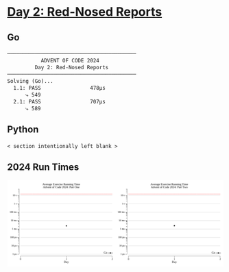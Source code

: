 # [Day 2: Red-Nosed Reports](https://adventofcode.com/2024/day/2)

<!-- These are helper text to make formatting the yearly readme consistent and easier...

[Day 2: Red-Nosed Reports][rm2]
[Go][go2]
[Python][py2]

[rm2]: 02-red-NosedReports/README.md
[go2]: 02-red-NosedReports/go
[py2]: 02-red-NosedReports/py

-->

## Go

```text
──────────────────────────────────────────
           ADVENT OF CODE 2024            
         Day 2: Red-Nosed Reports         
──────────────────────────────────────────
Solving (Go)...
  1.1: PASS                478µs
      ⤷ 549
  2.1: PASS                707µs
      ⤷ 589
```

## Python

```text
< section intentionally left blank >
```

## 2024 Run Times

![2024 exercise run-time graphs](../run-times.png)
